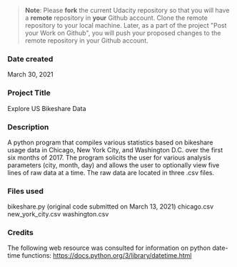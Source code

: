 >**Note**: Please **fork** the current Udacity repository so that you will have a **remote** repository in **your** Github account. Clone the remote repository to your local machine. Later, as a part of the project "Post your Work on Github", you will push your proposed changes to the remote repository in your Github account.

### Date created
March 30, 2021

### Project Title
Explore US Bikeshare Data

### Description
A python program that compiles various statistics based on bikeshare usage data in Chicago,
New York City, and Washington D.C. over the first six months of 2017.
The program solicits the user for various analysis parameters (city, month, day) and
allows the user to optionally view five lines of raw data at a time.
The raw data are located in three .csv files.  

### Files used
bikeshare.py  (original code submitted on March 13, 2021)
chicago.csv
new_york_city.csv
washington.csv

### Credits
The following web resource was consulted for information on python date-time functions:
https://docs.python.org/3/library/datetime.html
